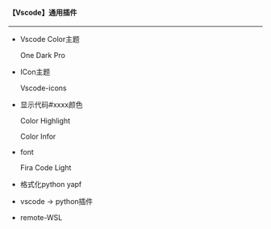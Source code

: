 #### 【Vscode】通用插件 

---------------------------------------



-   Vscode Color主题

    One Dark Pro

-   ICon主题

    Vscode-icons

-   显示代码#xxxx颜色

    Color Highlight

    Color Infor

-   font

    Fira Code Light

*   格式化python yapf  

    

* vscode -> python插件

*   remote-WSL